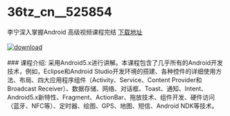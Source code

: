 # 36tz_cn__525854
李宁深入掌握Android 高级视频课程完结
[下载地址](http://www.36tz.cn/article/525854 "下载地址")
<br/></br>[![download](http://36tz.cn/muke_img/2019_07_1-77-300x138.png "下载地址")](http://www.36tz.cn/article/525854 "下载地址")
<br/></br>### 课程介绍:
采用Android5.x进行讲解。本课程包含了几乎所有的Android开发技术，例如，Eclipse和Android Studio开发环境的搭建、各种控件的详细使用方法、布局、四大应用程序组件（Activity、Service、Content Provider和Broadcast Receiver）、数据存储、网络、对话框、Toast、通知、Intent、Android5.x新特性、Fragment、ActionBar、拖放技术、组件开发、硬件访问（蓝牙、NFC等）、定时器、绘图、GPS、地图、短信、Android NDK等技术。



